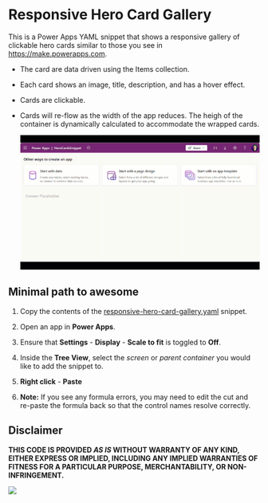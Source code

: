 # Responsive Hero Card Gallery

This is a Power Apps YAML snippet that shows a responsive gallery of clickable hero cards similar to those you see in https://make.powerapps.com.

- The card are data driven using the Items collection.

- Each card shows an image, title, description, and has a hover effect.

- Cards are clickable.

- Cards will re-flow as the width of the app reduces. The heigh of the container is dynamically calculated to accommodate the wrapped cards.

   ![Responsive Cards Demo](./assets/responsive-hero-cards-gallery.gif)

## Minimal path to awesome

1. Copy the contents of the [responsive-hero-card-gallery.yaml](./source/responsive-hero-card-gallery.yaml) snippet.

1. Open an app in **Power Apps**.

1. Ensure that **Settings** - **Display** - **Scale to fit** is toggled to **Off**.

1. Inside the **Tree View**, select the *screen* or *parent container* you would like to add the snippet to.

1. **Right click** - **Paste**

1. **Note:** If you see any formula errors, you may need to edit the cut and re-paste the formula back so that the control names resolve correctly.

## Disclaimer

**THIS CODE IS PROVIDED *AS IS* WITHOUT WARRANTY OF ANY KIND, EITHER EXPRESS OR IMPLIED, INCLUDING ANY IMPLIED WARRANTIES OF FITNESS FOR A PARTICULAR PURPOSE, MERCHANTABILITY, OR NON-INFRINGEMENT.**

<img src="https://m365-visitor-stats.azurewebsites.net/powerplatform-snippets/power-apps/responsive-hero-cards-gallery" aria-hidden="true" />
